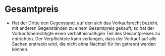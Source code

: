 # Gesamtpreis

- Hat der Dritte den Gegenstand, auf den sich das Vorkaufsrecht bezieht, mit anderen Gegenständen zu einem Gesamtpreis gekauft, so hat der Vorkaufsberechtigte einen verhältnismäßigen Teil des Gesamtpreises zu entrichten. Der Verpflichtete kann verlangen, dass der Vorkauf auf alle Sachen erstreckt wird, die nicht ohne Nachteil für ihn getrennt werden können.

